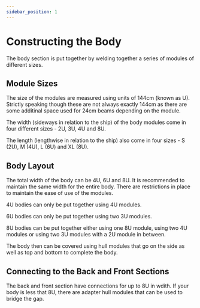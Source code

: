 ```yaml
---
sidebar_position: 1
---
```


# Constructing the Body

The body section is put together by welding together a series of modules of different sizes.

## Module Sizes

The size of the modules are measured using units of 144cm (known as U).
Strictly speaking though these are not always exactly 144cm as there are some additinal space used for 24cm beams depending on the module.

The width (sideways in relation to the ship) of the body modules come in four different sizes - 2U, 3U, 4U and 8U.

The length (lengthwise in relation to the ship) also come in four sizes - S (2U), M (4U), L (6U) and XL (8U).

## Body Layout

The total width of the body can be 4U, 6U and 8U. It is recommended to maintain the same width for the entire body.
There are restrictions in place to maintain the ease of use of the modules.

4U bodies can only be put together using 4U modules.

6U bodies can only be put together using two 3U modules.

8U bodies can be put together either using one 8U module, using two 4U modules or using two 3U modules with a 2U module in between.

The body then can be covered using hull modules that go on the side as well as top and bottom to complete the body.

## Connecting to the Back and Front Sections

The back and front section have connections for up to 8U in wdith.
If your body is less that 8U, there are adapter hull modules that can be used to bridge the gap.
